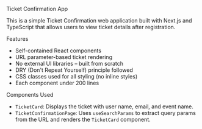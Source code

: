 Ticket Confirmation App

This is a simple Ticket Confirmation web application built with Next.js and TypeScript that allows users to view ticket details after registration.

Features

- Self-contained React components
- URL parameter-based ticket rendering
- No external UI libraries – built from scratch
- DRY (Don't Repeat Yourself) principle followed
- CSS classes used for all styling (no inline styles)
- Each component under 200 lines

Components Used

- `TicketCard`: Displays the ticket with user name, email, and event name.
- `TicketConfirmationPage`: Uses `useSearchParams` to extract query params from the URL and renders the `TicketCard` component.



